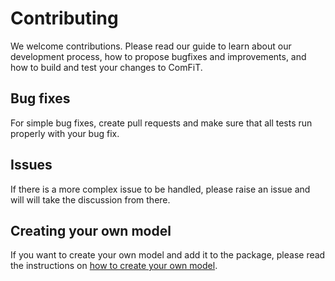 # Contributing

We welcome contributions. Please read our guide to learn about our development process, how to propose bugfixes and improvements, and how to build and test your changes to ComFiT.

## Bug fixes

For simple bug fixes, create pull requests and make sure that all tests run properly with your bug fix.

## Issues

If there is a more complex issue to be handled, please raise an issue and will will take the discussion from there.

## Creating your own model

If you want to create your own model and add it to the package, please read the instructions on [how to create your own model](CreatingYourOwnModel.md).
